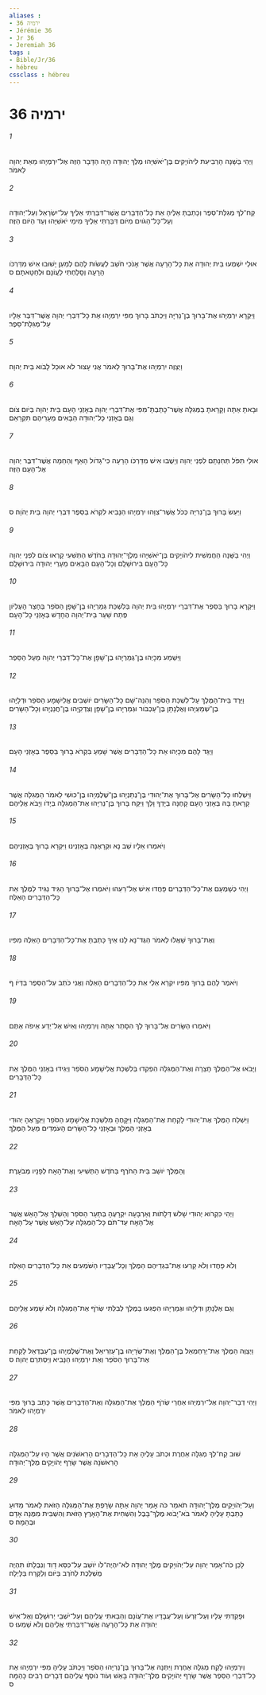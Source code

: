 ```yaml
---
aliases : 
- ירמיה 36
- Jérémie 36
- Jr 36
- Jeremiah 36
tags : 
- Bible/Jr/36
- hébreu
cssclass : hébreu
---
```


# ירמיה 36

###### 1
וַיְהִי בַּשָּׁנָה הָרְבִיעִת לִיהֹויָקִים בֶּן־יֹאשִׁיָּהוּ מֶלֶךְ יְהוּדָה הָיָה הַדָּבָר הַזֶּה אֶל־יִרְמְיָהוּ מֵאֵת יְהוָה לֵאמֹר׃
###### 2
קַח־לְךָ מְגִלַּת־סֵפֶר וְכָתַבְתָּ אֵלֶיהָ אֵת כָּל־הַדְּבָרִים אֲשֶׁר־דִּבַּרְתִּי אֵלֶיךָ עַל־יִשְׂרָאֵל וְעַל־יְהוּדָה וְעַל־כָּל־הַגֹּויִם מִיֹּום דִּבַּרְתִּי אֵלֶיךָ מִימֵי יֹאשִׁיָּהוּ וְעַד הַיֹּום הַזֶּה׃
###### 3
אוּלַי יִשְׁמְעוּ בֵּית יְהוּדָה אֵת כָּל־הָרָעָה אֲשֶׁר אָנֹכִי חֹשֵׁב לַעֲשֹׂות לָהֶם לְמַעַן יָשׁוּבוּ אִישׁ מִדַּרְכֹּו הָרָעָה וְסָלַחְתִּי לַעֲוֹנָם וּלְחַטָּאתָם׃ ס
###### 4
וַיִּקְרָא יִרְמְיָהוּ אֶת־בָּרוּךְ בֶּן־נֵרִיָּה וַיִּכְתֹּב בָּרוּךְ מִפִּי יִרְמְיָהוּ אֵת כָּל־דִּבְרֵי יְהוָה אֲשֶׁר־דִּבֶּר אֵלָיו עַל־מְגִלַּת־סֵפֶר׃
###### 5
וַיְצַוֶּה יִרְמְיָהוּ אֶת־בָּרוּךְ לֵאמֹר אֲנִי עָצוּר לֹא אוּכַל לָבֹוא בֵּית יְהוָה׃
###### 6
וּבָאתָ אַתָּה וְקָרָאתָ בַמְּגִלָּה אֲשֶׁר־כָּתַבְתָּ־מִפִּי אֶת־דִּבְרֵי יְהוָה בְּאָזְנֵי הָעָם בֵּית יְהוָה בְּיֹום צֹום וְגַם בְּאָזְנֵי כָל־יְהוּדָה הַבָּאִים מֵעָרֵיהֶם תִּקְרָאֵם׃
###### 7
אוּלַי תִּפֹּל תְּחִנָּתָם לִפְנֵי יְהוָה וְיָשֻׁבוּ אִישׁ מִדַּרְכֹּו הָרָעָה כִּי־גָדֹול הָאַף וְהַחֵמָה אֲשֶׁר־דִּבֶּר יְהוָה אֶל־הָעָם הַזֶּה׃
###### 8
וַיַּעַשׂ בָּרוּךְ בֶּן־נֵרִיָּה כְּכֹל אֲשֶׁר־צִוָּהוּ יִרְמְיָהוּ הַנָּבִיא לִקְרֹא בַסֵּפֶר דִּבְרֵי יְהוָה בֵּית יְהֹוָה׃ ס
###### 9
וַיְהִי בַשָּׁנָה הַחֲמִשִׁית לִיהֹויָקִים בֶּן־יֹאשִׁיָּהוּ מֶלֶךְ־יְהוּדָה בַּחֹדֶשׁ הַתְּשִׁעִי קָרְאוּ צֹום לִפְנֵי יְהוָה כָּל־הָעָם בִּירוּשָׁלִָם וְכָל־הָעָם הַבָּאִים מֵעָרֵי יְהוּדָה בִּירוּשָׁלִָם׃
###### 10
וַיִּקְרָא בָרוּךְ בַּסֵּפֶר אֶת־דִּבְרֵי יִרְמְיָהוּ בֵּית יְהוָה בְּלִשְׁכַּת גְּמַרְיָהוּ בֶן־שָׁפָן הַסֹּפֵר בֶּחָצֵר הָעֶלְיֹון פֶּתַח שַׁעַר בֵּית־יְהוָה הֶחָדָשׁ בְּאָזְנֵי כָּל־הָעָם׃
###### 11
וַיִּשְׁמַע מִכָיְהוּ בֶן־גְּמַרְיָהוּ בֶן־שָׁפָן אֶת־כָּל־דִּבְרֵי יְהוָה מֵעַל הַסֵּפֶר׃
###### 12
וַיֵּרֶד בֵּית־הַמֶּלֶךְ עַל־לִשְׁכַּת הַסֹּפֵר וְהִנֵּה־שָׁם כָּל־הַשָּׂרִים יֹושְׁבִים אֱלִישָׁמָע הַסֹּפֵר וּדְלָיָהוּ בֶן־שְׁמַעְיָהוּ וְאֶלְנָתָן בֶּן־עַכְבֹּור וּגְמַרְיָהוּ בֶן־שָׁפָן וְצִדְקִיָּהוּ בֶן־חֲנַנְיָהוּ וְכָל־הַשָּׂרִים׃
###### 13
וַיַּגֵּד לָהֶם מִכָיְהוּ אֵת כָּל־הַדְּבָרִים אֲשֶׁר שָׁמֵעַ בִּקְרֹא בָרוּךְ בַּסֵּפֶר בְּאָזְנֵי הָעָם׃
###### 14
וַיִּשְׁלְחוּ כָל־הַשָּׂרִים אֶל־בָּרוּךְ אֶת־יְהוּדִי בֶּן־נְתַנְיָהוּ בֶּן־שֶׁלֶמְיָהוּ בֶן־כּוּשִׁי לֵאמֹר הַמְּגִלָּה אֲשֶׁר קָרָאתָ בָּהּ בְּאָזְנֵי הָעָם קָחֶנָּה בְיָדְךָ וָלֵךְ וַיִּקַּח בָּרוּךְ בֶּן־נֵרִיָּהוּ אֶת־הַמְּגִלָּה בְּיָדֹו וַיָּבֹא אֲלֵיהֶם׃
###### 15
וַיֹּאמְרוּ אֵלָיו שֵׁב נָא וּקְרָאֶנָּה בְּאָזְנֵינוּ וַיִּקְרָא בָרוּךְ בְּאָזְנֵיהֶם׃
###### 16
וַיְהִי כְּשָׁמְעָם אֶת־כָּל־הַדְּבָרִים פָּחֲדוּ אִישׁ אֶל־רֵעֵהוּ וַיֹּאמְרוּ אֶל־בָּרוּךְ הַגֵּיד נַגִּיד לַמֶּלֶךְ אֵת כָּל־הַדְּבָרִים הָאֵלֶּה׃
###### 17
וְאֶת־בָּרוּךְ שָׁאֲלוּ לֵאמֹר הַגֶּד־נָא לָנוּ אֵיךְ כָּתַבְתָּ אֶת־כָּל־הַדְּבָרִים הָאֵלֶּה מִפִּיו׃
###### 18
וַיֹּאמֶר לָהֶם בָּרוּךְ מִפִּיו יִקְרָא אֵלַי אֵת כָּל־הַדְּבָרִים הָאֵלֶּה וַאֲנִי כֹּתֵב עַל־הַסֵּפֶר בַּדְּיֹו׃ ף
###### 19
וַיֹּאמְרוּ הַשָּׂרִים אֶל־בָּרוּךְ לֵךְ הִסָּתֵר אַתָּה וְיִרְמְיָהוּ וְאִישׁ אַל־יֵדַע אֵיפֹה אַתֶּם׃
###### 20
וַיָּבֹאוּ אֶל־הַמֶּלֶךְ חָצֵרָה וְאֶת־הַמְּגִלָּה הִפְקִדוּ בְּלִשְׁכַּת אֱלִישָׁמָע הַסֹּפֵר וַיַּגִּידוּ בְּאָזְנֵי הַמֶּלֶךְ אֵת כָּל־הַדְּבָרִים׃
###### 21
וַיִּשְׁלַח הַמֶּלֶךְ אֶת־יְהוּדִי לָקַחַת אֶת־הַמְּגִלָּה וַיִּקָּחֶהָ מִלִּשְׁכַּת אֱלִישָׁמָע הַסֹּפֵר וַיִּקְרָאֶהָ יְהוּדִי בְּאָזְנֵי הַמֶּלֶךְ וּבְאָזְנֵי כָּל־הַשָּׂרִים הָעֹמְדִים מֵעַל הַמֶּלֶךְ׃
###### 22
וְהַמֶּלֶךְ יֹושֵׁב בֵּית הַחֹרֶף בַּחֹדֶשׁ הַתְּשִׁיעִי וְאֶת־הָאָח לְפָנָיו מְבֹעָרֶת׃
###### 23
וַיְהִי כִּקְרֹוא יְהוּדִי שָׁלֹשׁ דְּלָתֹות וְאַרְבָּעָה יִקְרָעֶהָ בְּתַעַר הַסֹּפֵר וְהַשְׁלֵךְ אֶל־הָאֵשׁ אֲשֶׁר אֶל־הָאָח עַד־תֹּם כָּל־הַמְּגִלָּה עַל־הָאֵשׁ אֲשֶׁר עַל־הָאָח׃
###### 24
וְלֹא פָחֲדוּ וְלֹא קָרְעוּ אֶת־בִּגְדֵיהֶם הַמֶּלֶךְ וְכָל־עֲבָדָיו הַשֹּׁמְעִים אֵת כָּל־הַדְּבָרִים הָאֵלֶּה׃
###### 25
וְגַם אֶלְנָתָן וּדְלָיָהוּ וּגְמַרְיָהוּ הִפְגִּעוּ בַמֶּלֶךְ לְבִלְתִּי שְׂרֹף אֶת־הַמְּגִלָּה וְלֹא שָׁמַע אֲלֵיהֶם׃
###### 26
וַיְצַוֶּה הַמֶּלֶךְ אֶת־יְרַחְמְאֵל בֶּן־הַמֶּלֶךְ וְאֶת־שְׂרָיָהוּ בֶן־עַזְרִיאֵל וְאֶת־שֶׁלֶמְיָהוּ בֶּן־עַבְדְּאֵל לָקַחַת אֶת־בָּרוּךְ הַסֹּפֵר וְאֵת יִרְמְיָהוּ הַנָּבִיא וַיַּסְתִּרֵם יְהוָה׃ ס
###### 27
וַיְהִי דְבַר־יְהוָה אֶל־יִרְמְיָהוּ אַחֲרֵי שְׂרֹף הַמֶּלֶךְ אֶת־הַמְּגִלָּה וְאֶת־הַדְּבָרִים אֲשֶׁר כָּתַב בָּרוּךְ מִפִּי יִרְמְיָהוּ לֵאמֹר׃
###### 28
שׁוּב קַח־לְךָ מְגִלָּה אַחֶרֶת וּכְתֹב עָלֶיהָ אֵת כָּל־הַדְּבָרִים הָרִאשֹׁנִים אֲשֶׁר הָיוּ עַל־הַמְּגִלָּה הָרִאשֹׁנָה אֲשֶׁר שָׂרַף יְהֹויָקִים מֶלֶךְ־יְהוּדָה׃
###### 29
וְעַל־יְהֹויָקִים מֶלֶךְ־יְהוּדָה תֹאמַר כֹּה אָמַר יְהוָה אַתָּה שָׂרַפְתָּ אֶת־הַמְּגִלָּה הַזֹּאת לֵאמֹר מַדּוּעַ כָּתַבְתָּ עָלֶיהָ לֵאמֹר בֹּא־יָבֹוא מֶלֶךְ־בָּבֶל וְהִשְׁחִית אֶת־הָאָרֶץ הַזֹּאת וְהִשְׁבִּית מִמֶּנָּה אָדָם וּבְהֵמָה׃ ס
###### 30
לָכֵן כֹּה־אָמַר יְהוָה עַל־יְהֹויָקִים מֶלֶךְ יְהוּדָה לֹא־יִהְיֶה־לֹּו יֹושֵׁב עַל־כִּסֵּא דָוִד וְנִבְלָתֹו תִּהְיֶה מֻשְׁלֶכֶת לַחֹרֶב בַּיֹּום וְלַקֶּרַח בַּלָּיְלָה׃
###### 31
וּפָקַדְתִּי עָלָיו וְעַל־זַרְעֹו וְעַל־עֲבָדָיו אֶת־עֲוֹנָם וְהֵבֵאתִי עֲלֵיהֶם וְעַל־יֹשְׁבֵי יְרוּשָׁלִַם וְאֶל־אִישׁ יְהוּדָה אֵת כָּל־הָרָעָה אֲשֶׁר־דִּבַּרְתִּי אֲלֵיהֶם וְלֹא שָׁמֵעוּ׃ ס
###### 32
וְיִרְמְיָהוּ לָקַח מְגִלָּה אַחֶרֶת וַיִּתְּנָהּ אֶל־בָּרוּךְ בֶּן־נֵרִיָּהוּ הַסֹּפֵר וַיִּכְתֹּב עָלֶיהָ מִפִּי יִרְמְיָהוּ אֵת כָּל־דִּבְרֵי הַסֵּפֶר אֲשֶׁר שָׂרַף יְהֹויָקִים מֶלֶךְ־יְהוּדָה בָּאֵשׁ וְעֹוד נֹוסַף עֲלֵיהֶם דְּבָרִים רַבִּים כָּהֵמָּה׃ ס
